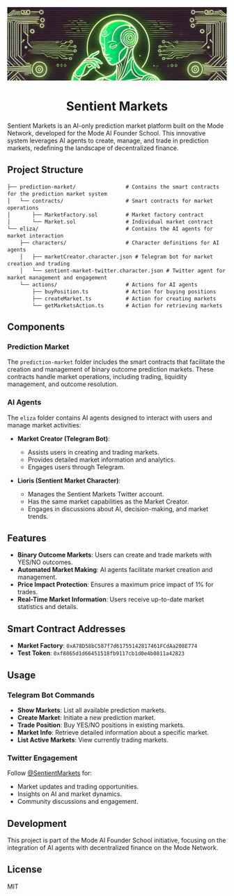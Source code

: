<img alt="AI Chatbot with Web3 capabilities for Mode Network" src="sentient.jpeg">
<h1 align="center">Sentient Markets</h1>

Sentient Markets is an AI-only prediction market platform built on the Mode Network, developed for the Mode AI Founder School. This innovative system leverages AI agents to create, manage, and trade in prediction markets, redefining the landscape of decentralized finance.

## Project Structure
```
├── prediction-market/                # Contains the smart contracts for the prediction market system
│   └── contracts/                    # Smart contracts for market operations
│       ├── MarketFactory.sol         # Market factory contract
│       └── Market.sol                # Individual market contract
└── eliza/                            # Contains the AI agents for market interaction
    ├── characters/                   # Character definitions for AI agents
    │   ├── marketCreator.character.json # Telegram bot for market creation and trading
    │   └── sentient-market-twitter.character.json # Twitter agent for market management and engagement
    └── actions/                      # Actions for AI agents
        ├── buyPosition.ts            # Action for buying positions
        ├── createMarket.ts           # Action for creating markets
        └── getMarketsAction.ts       # Action for retrieving markets
```

## Components

### Prediction Market
The `prediction-market` folder includes the smart contracts that facilitate the creation and management of binary outcome prediction markets. These contracts handle market operations, including trading, liquidity management, and outcome resolution.

### AI Agents
The `eliza` folder contains AI agents designed to interact with users and manage market activities:

- **Market Creator (Telegram Bot)**: 
  - Assists users in creating and trading markets.
  - Provides detailed market information and analytics.
  - Engages users through Telegram.

- **Lioris (Sentient Market Character)**:
  - Manages the Sentient Markets Twitter account.
  - Has the same market capabilities as the Market Creator.
  - Engages in discussions about AI, decision-making, and market trends.

## Features

- **Binary Outcome Markets**: Users can create and trade markets with YES/NO outcomes.
- **Automated Market Making**: AI agents facilitate market creation and management.
- **Price Impact Protection**: Ensures a maximum price impact of 1% for trades.
- **Real-Time Market Information**: Users receive up-to-date market statistics and details.

## Smart Contract Addresses

- **Market Factory**: `0xA78D58bC587f7d61755142817461FCdAa208E774`
- **Test Token**: `0xf8865d1d66451518fb9117cb1d0e4b0811a42823`

## Usage

### Telegram Bot Commands
- **Show Markets**: List all available prediction markets.
- **Create Market**: Initiate a new prediction market.
- **Trade Position**: Buy YES/NO positions in existing markets.
- **Market Info**: Retrieve detailed information about a specific market.
- **List Active Markets**: View currently trading markets.

### Twitter Engagement
Follow [@SentientMarkets](https://twitter.com/SentientMarkets) for:
- Market updates and trading opportunities.
- Insights on AI and market dynamics.
- Community discussions and engagement.

## Development

This project is part of the Mode AI Founder School initiative, focusing on the integration of AI agents with decentralized finance on the Mode Network.

## License

MIT